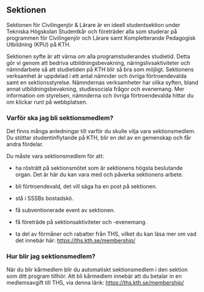 ## Sektionen

Sektionen för Civilingenjör & Lärare är en ideell studentsektion under Tekniska Högskolan Studentkår och företräder alla som studerar på programmen för Civilingenjör och Lärare samt Kompletterande Pedagogisk Utbildning (KPU) på KTH.

Sektionen syfte är att värna om alla programstuderandes studietid. Detta gör vi genom att bedriva utbildningsbevakning, näringslivsaktiviteter och nämndarbete så att studietiden på KTH blir så bra som möjligt. Sektionens verksamhet är uppdelad i ett antal nämnder och övriga förtroendevalda samt en sektionsstyrelse. Nämndernas verksamheter har olika syften, bland annat utbildningsbevakning, studiesociala frågor och evenemang. Mer information om styrelsen, nämnderna och övriga förtroendevalda hittar du om klickar runt på webbplatsen.

### Varför ska jag bli sektionsmedlem?

Det finns många anledningar till varför du skulle vilja vara sektionsmedlem. Du stöttar studentinflytande på KTH, blir en del av en gemenskap och får andra fördelar.

Du måste vara sektionsmedlem för att:

- ha rösträtt på sektionsmötet som är sektionens högsta beslutande organ. Det är här du kan vara med och påverka sektionens arbete.

- bli förtroendevald, det vill säga ha en post på sektionen.

- stå i SSSBs bostadskö.

- få subventionerade event av sektionen.

- få företräde på sektionsaktiviteter och -evenemang.

- ta del av förmåner och rabatter från THS, vilket du kan läsa mer om vad det innebär här: https://ths.kth.se/membership/

### Hur blir jag sektionsmedlem?

När du blir kårmedlem blir du automatiskt sektionsmedlem i den sektion som ditt program tillhör. Att bli kårmedlem innebär att du betalar in en medlemsavgift till THS, via denna länk: https://ths.kth.se/membership/
